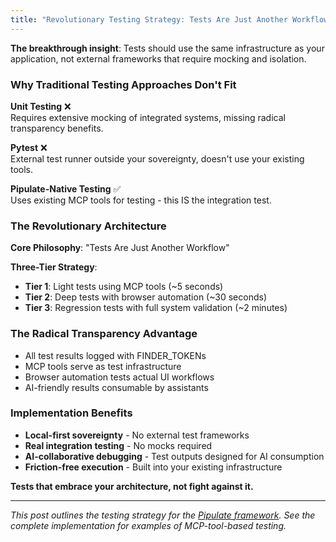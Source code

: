 ```yaml
---
title: "Revolutionary Testing Strategy: Tests Are Just Another Workflow"
---
```


**The breakthrough insight**: Tests should use the same infrastructure as your application, not external frameworks that require mocking and isolation.

### Why Traditional Testing Approaches Don't Fit

**Unit Testing** ❌  
Requires extensive mocking of integrated systems, missing radical transparency benefits.

**Pytest** ❌  
External test runner outside your sovereignty, doesn't use your existing tools.

**Pipulate-Native Testing** ✅  
Uses existing MCP tools for testing - this IS the integration test.

### The Revolutionary Architecture

**Core Philosophy**: "Tests Are Just Another Workflow"

**Three-Tier Strategy**:
- **Tier 1**: Light tests using MCP tools (~5 seconds)
- **Tier 2**: Deep tests with browser automation (~30 seconds)  
- **Tier 3**: Regression tests with full system validation (~2 minutes)

### The Radical Transparency Advantage

- All test results logged with FINDER_TOKENs
- MCP tools serve as test infrastructure
- Browser automation tests actual UI workflows
- AI-friendly results consumable by assistants

### Implementation Benefits

- **Local-first sovereignty** - No external test frameworks
- **Real integration testing** - No mocks required
- **AI-collaborative debugging** - Test outputs designed for AI consumption
- **Friction-free execution** - Built into your existing infrastructure

**Tests that embrace your architecture, not fight against it.**

---

*This post outlines the testing strategy for the [Pipulate framework](https://github.com/miklevin/pipulate). See the complete implementation for examples of MCP-tool-based testing.* 